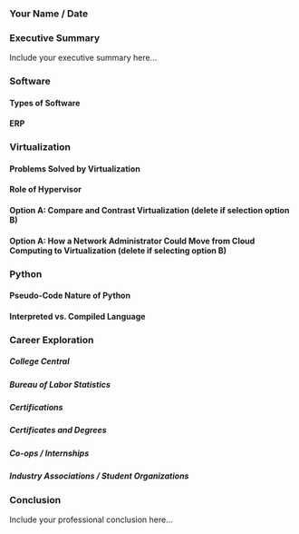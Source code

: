### Your Name / Date

### Executive Summary 
Include your executive summary here...

### Software
#### Types of Software
#### ERP

### Virtualization
#### Problems Solved by Virtualization
#### Role of Hypervisor
#### Option A: Compare and Contrast Virtualization (delete if selection option B)
#### Option A: How a Network Administrator Could Move from Cloud Computing to Virtualization (delete if selecting option B)

### Python
#### Pseudo-Code Nature of Python
#### Interpreted vs. Compiled Language

### Career Exploration
##### College Central
##### Bureau of Labor Statistics
##### Certifications
##### Certificates and Degrees
##### Co-ops / Internships
##### Industry Associations / Student Organizations

### Conclusion

Include your professional conclusion here...
